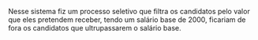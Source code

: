 Nesse sistema fiz um processo seletivo que filtra os candidatos pelo valor que eles pretendem receber, tendo um salário base de 2000, ficariam de fora os candidatos que ultrupassarem o salário base. 